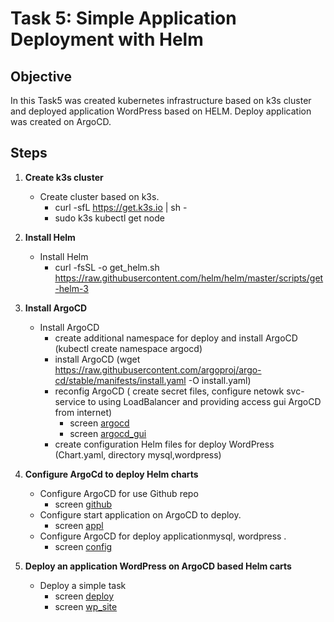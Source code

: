 # Task 5: Simple Application Deployment with Helm

## Objective

In this Task5 was created kubernetes infrastructure based on k3s cluster and deployed application WordPress based on  HELM. Deploy application was created on  ArgoCD.

## Steps

1. **Create k3s cluster**
   - Create cluster based on  k3s.
        - curl -sfL https://get.k3s.io | sh -
        - sudo k3s kubectl get node

2. **Install Helm**
   - Install Helm
        - curl -fsSL -o get_helm.sh https://raw.githubusercontent.com/helm/helm/master/scripts/get-helm-3

3. **Install ArgoCD**
   - Install ArgoCD
        - create additional namespace for deploy and install ArgoCD (kubectl create namespace argocd)
        - install ArgoCD (wget https://raw.githubusercontent.com/argoproj/argo-cd/stable/manifests/install.yaml -O install.yaml)
        - reconfig ArgoCD ( create secret files, configure netowk svc-service to using LoadBalancer and  providing access gui    ArgoCD   from  internet)
          - screen [argocd](images/argo_cd_install.png)
          - screen [argocd_gui](images/argo_cd_gui.png)
        - create configuration Helm files for deploy WordPress (Chart.yaml, directory mysql,wordpress)

4. **Configure ArgoCd to deploy Helm charts**
   - Configure ArgoCD for use Github repo
        - screen [github](images/argocd_helm_repo.png)
   - Configure start application  on  ArgoCD to deploy.
        - screen [appl](images/argocd_helm_mysql.png)
   - Configure ArgoCD for deploy applicationmysql, wordpress .
        - screen [config](images/create_wp_mysql.png)
5. **Deploy an application  WordPress on  ArgoCD based Helm carts**
   - Deploy a simple task
       - screen [deploy](images/create_wp_mysql.png)
       - screen [wp_site](images/wp_site.png)
